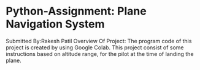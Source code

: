 # Python-Assignment: Plane Navigation System 
Submitted By:Rakesh Patil
Overview Of Project:
The program code of this project is created by using Google Colab. 
This project consist of some instructions based on altitude range, for the pilot at the time of landing the plane.
